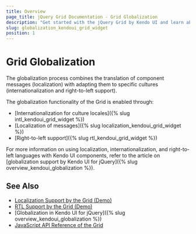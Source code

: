 ```yaml
---
title: Overview
page_title: jQuery Grid Documentation - Grid Globalization
description: "Get started with the jQuery Grid by Kendo UI and learn about the globalization options it supports."
slug: globalization_kendoui_grid_widget
position: 1
---
```


# Grid Globalization

The globalization process combines the translation of component messages (localization) with adapting them to specific cultures (internationalization and right-to-left support).

The globalization functionality of the Grid is enabled through:
* [Internationalization for culture locales]({% slug intl_kendoui_grid_widget %})
* [Localization of messages]({% slug localization_kendoui_grid_widget %})
* [Right-to-left support]({% slug rtl_kendoui_grid_widget %})

For more information on using localization, internationalization, and right-to-left languages with Kendo UI components, refer to the article on [globalization support by Kendo UI for jQuery]({% slug overview_kendoui_globalization %}).

## See Also

* [Localization Support by the Grid (Demo)](https://demos.telerik.com/kendo-ui/grid/localization)
* [RTL Support by the Grid (Demo)](https://demos.telerik.com/kendo-ui/grid/right-to-left-support)
* [Globalization in Kendo UI for jQuery]({% slug overview_kendoui_globalization %})
* [JavaScript API Reference of the Grid](/api/javascript/ui/grid)
